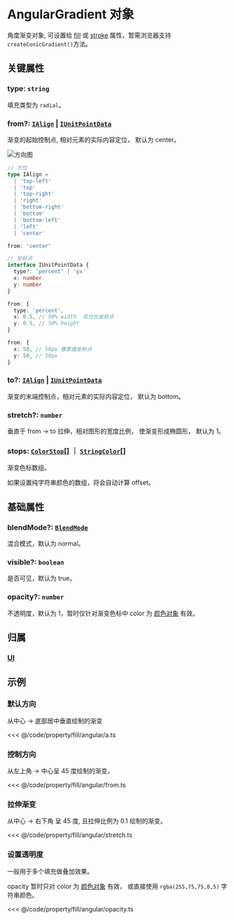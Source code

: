 <script setup>
import Case from '/component/Case.vue'
</script>

# AngularGradient 对象

角度渐变对象, 可设置给 [fill](/reference/property/fill) 或 [stroke](/reference/property/stroke) 属性，暂需浏览器支持`createConicGradient()`方法。

<case name="Angular"  editor=false></case>

## 关键属性

### type: `string`

填充类型为 `radial`。

### from?: [`IAlign`](/api/modules.md#ialign) | [`IUnitPointData`](/api/interfaces/IUnitPointData.md)

渐变的起始控制点, 相对元素的实际内容定位， 默认为 center。

<!-- ```ts
from: {x: 0.5, y: 0.5} // 中心
``` -->

![方向图](/svg/deriction.svg)

```ts
// 方位
type IAlign =
  | 'top-left'
  | 'top'
  | 'top-right'
  | 'right'
  | 'bottom-right'
  | 'bottom'
  | 'bottom-left'
  | 'left'
  | 'center'

from: 'center'

// 坐标点
interface IUnitPointData {
  type?: 'percent' | 'px'
  x: number
  y: number
}

from: {
  type: 'percent',
  x: 0.5, // 50% width  百分比坐标点
  y: 0.5, // 50% height
}

from: {
  x: 50, // 50px 像素值坐标点
  y: 50, // 50px
}
```

### to?: [`IAlign`](/api/modules.md#ialign) | [`IUnitPointData`](/api/interfaces/IUnitPointData.md)

渐变的末端控制点，相对元素的实际内容定位， 默认为 bottom。

<!-- ```ts
to: {x: 0.5, y: 1} // 底部居中
``` -->

### stretch?: `number`

垂直于 from -> to 拉伸，相对图形的宽度比例， 使渐变形成椭圆形， 默认为 1。

### stops: [`ColorStop`](/reference/interface/ui/Color.md#colorstop)[] ｜ [`StringColor`](/reference/interface/ui/Color.md#stringcolor)[]

渐变色标数组。

如果设置纯字符串颜色的数组，将会自动计算 offset。

## 基础属性

### blendMode?: [`BlendMode`](/reference/property/blendMode.md)

混合模式，默认为 normal。

### visible?: `boolean`

是否可见，默认为 true。

### opacity?: `number`

不透明度，默认为 1，暂时仅针对渐变色标中 color 为 [颜色对象](/reference/interface/ui/Color.md#rgb) 有效。

## 归属

### [UI](/reference/display/UI.md)

## 示例

<case name="Angular" index=0 editor=false></case>

### 默认方向

从中心 -> 底部居中垂直绘制的渐变

<<< @/code/property/fill/angular/a.ts

<case name="Angular" index=2 editor=false></case>

### 控制方向

从左上角 -> 中心呈 45 度绘制的渐变。

<<< @/code/property/fill/angular/from.ts

<case name="Angular" index=1 editor=false></case>

### 拉伸渐变

从中心 -> 右下角 呈 45 度, 且拉伸比例为 0.1 绘制的渐变。

<<< @/code/property/fill/angular/stretch.ts

<case name="Angular" index=6 editor=false></case>

### 设置透明度

一般用于多个填充做叠加效果。

opacity 暂时只对 color 为 [颜色对象](/reference/interface/ui/Color.md#rgb) 有效， 或直接使用 `rgba(255,75,75,0,5)` 字符串颜色。

<<< @/code/property/fill/angular/opacity.ts
